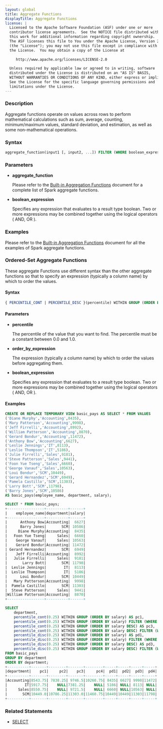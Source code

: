 ```yaml
---
layout: global
title: Aggregate Functions
displayTitle: Aggregate Functions
license: |
  Licensed to the Apache Software Foundation (ASF) under one or more
  contributor license agreements.  See the NOTICE file distributed with
  this work for additional information regarding copyright ownership.
  The ASF licenses this file to You under the Apache License, Version 2.0
  (the "License"); you may not use this file except in compliance with
  the License.  You may obtain a copy of the License at
 
     http://www.apache.org/licenses/LICENSE-2.0
 
  Unless required by applicable law or agreed to in writing, software
  distributed under the License is distributed on an "AS IS" BASIS,
  WITHOUT WARRANTIES OR CONDITIONS OF ANY KIND, either express or implied.
  See the License for the specific language governing permissions and
  limitations under the License.
---
```


### Description

Aggregate functions operate on values across rows to perform mathematical calculations such as sum, average, counting, minimum/maximum values, standard deviation, and estimation, as well as some non-mathematical operations.

### Syntax

```sql
aggregate_function(input1 [, input2, ...]) FILTER (WHERE boolean_expression)
```

### Parameters

* **aggregate_function**

    Please refer to the [Built-in Aggregation Functions](sql-ref-functions-builtin.html#aggregate-functions) document for a complete list of Spark aggregate functions.

* **boolean_expression**

    Specifies any expression that evaluates to a result type boolean. Two or more expressions may be combined together using the logical operators ( AND, OR ).

### Examples

Please refer to the [Built-in Aggregation Functions](sql-ref-functions-builtin.html#aggregate-functions) document for all the examples of Spark aggregate functions.

### Ordered-Set Aggregate Functions

These aggregate Functions use different syntax than the other aggregate functions so that to specify an expression (typically a column name) by which to order the values.

#### Syntax

```sql
{ PERCENTILE_CONT | PERCENTILE_DISC }(percentile) WITHIN GROUP (ORDER BY { order_by_expression [ ASC | DESC ] [ NULLS { FIRST | LAST } ] [ , ... ] }) FILTER (WHERE boolean_expression)
```

#### Parameters

* **percentile**

    The percentile of the value that you want to find. The percentile must be a constant between 0.0 and 1.0.

* **order_by_expression**

    The expression (typically a column name) by which to order the values before aggregating them.

* **boolean_expression**

    Specifies any expression that evaluates to a result type boolean. Two or more expressions may be combined together using the logical operators ( AND, OR ).

#### Examples

```sql
CREATE OR REPLACE TEMPORARY VIEW basic_pays AS SELECT * FROM VALUES
('Diane Murphy','Accounting',8435),
('Mary Patterson','Accounting',9998),
('Jeff Firrelli','Accounting',8992),
('William Patterson','Accounting',8870),
('Gerard Bondur','Accounting',11472),
('Anthony Bow','Accounting',6627),
('Leslie Jennings','IT',8113),
('Leslie Thompson','IT',5186),
('Julie Firrelli','Sales',9181),
('Steve Patterson','Sales',9441),
('Foon Yue Tseng','Sales',6660),
('George Vanauf','Sales',10563),
('Loui Bondur','SCM',10449),
('Gerard Hernandez','SCM',6949),
('Pamela Castillo','SCM',11303),
('Larry Bott','SCM',11798),
('Barry Jones','SCM',10586)
AS basic_pays(employee_name, department, salary);

SELECT * FROM basic_pays;
+-----------------+----------+------+
|    employee_name|department|salary|
+-----------------+----------+------+
|      Anthony Bow|Accounting|  6627|
|      Barry Jones|       SCM| 10586|
|     Diane Murphy|Accounting|  8435|
|   Foon Yue Tseng|     Sales|  6660|
|    George Vanauf|     Sales| 10563|
|    Gerard Bondur|Accounting| 11472|
| Gerard Hernandez|       SCM|  6949|
|    Jeff Firrelli|Accounting|  8992|
|   Julie Firrelli|     Sales|  9181|
|       Larry Bott|       SCM| 11798|
|  Leslie Jennings|        IT|  8113|
|  Leslie Thompson|        IT|  5186|
|      Loui Bondur|       SCM| 10449|
|   Mary Patterson|Accounting|  9998|
|  Pamela Castillo|       SCM| 11303|
|  Steve Patterson|     Sales|  9441|
|William Patterson|Accounting|  8870|
+-----------------+----------+------+

SELECT
    department,
    percentile_cont(0.25) WITHIN GROUP (ORDER BY salary) AS pc1,
    percentile_cont(0.25) WITHIN GROUP (ORDER BY salary) FILTER (WHERE employee_name LIKE '%Bo%') AS pc2,
    percentile_cont(0.25) WITHIN GROUP (ORDER BY salary DESC) AS pc3,
    percentile_cont(0.25) WITHIN GROUP (ORDER BY salary DESC) FILTER (WHERE employee_name LIKE '%Bo%') AS pc4,
    percentile_disc(0.25) WITHIN GROUP (ORDER BY salary) AS pd1,
    percentile_disc(0.25) WITHIN GROUP (ORDER BY salary) FILTER (WHERE employee_name LIKE '%Bo%') AS pd2,
    percentile_disc(0.25) WITHIN GROUP (ORDER BY salary DESC) AS pd3,
    percentile_disc(0.25) WITHIN GROUP (ORDER BY salary DESC) FILTER (WHERE employee_name LIKE '%Bo%') AS pd4
FROM basic_pays
GROUP BY department
ORDER BY department;
+----------+-------+--------+-------+--------+-----+-----+-----+-----+
|department|    pc1|     pc2|    pc3|     pc4|  pd1|  pd2|  pd3|  pd4|
+----------+-------+--------+-------+--------+-----+-----+-----+-----+
|Accounting|8543.75| 7838.25| 9746.5|10260.75| 8435| 6627| 9998|11472|
|        IT|5917.75|    NULL|7381.25|    NULL| 5186| NULL| 8113| NULL|
|     Sales|8550.75|    NULL| 9721.5|    NULL| 6660| NULL|10563| NULL|
|       SCM|10449.0|10786.25|11303.0|11460.75|10449|10449|11303|11798|
+----------+-------+--------+-------+--------+-----+-----+-----+-----+
```

### Related Statements

* [SELECT](sql-ref-syntax-qry-select.html)
